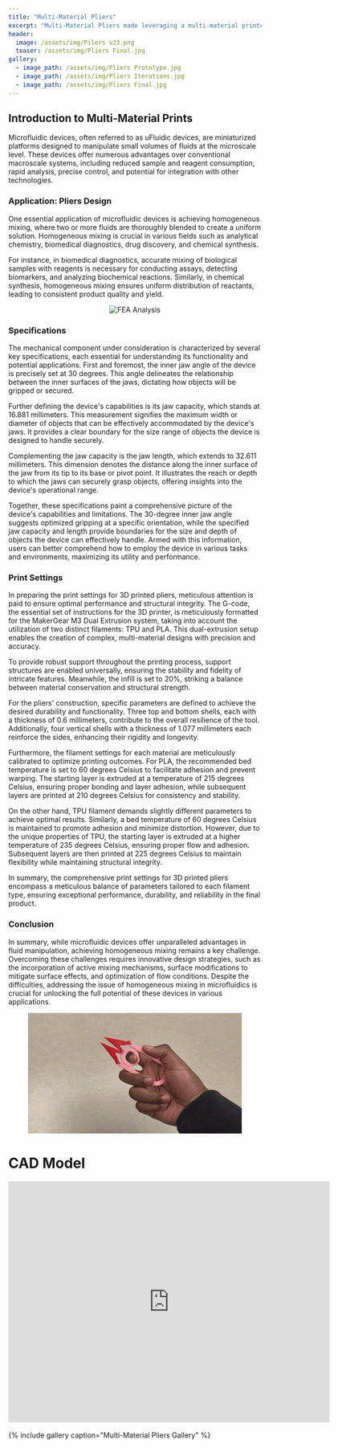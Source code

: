 ```yaml
---
title: "Multi-Material Pliers"
excerpt: "Multi-Material Pliers made leveraging a multi-material printer loaded with PLA and TPU"
header:
  image: /assets/img/Pilers v23.png
  teaser: /assets/img/Pliers Final.jpg
gallery:
  - image_path: /assets/img/Pliers Prototype.jpg
  - image_path: /assets/img/Pliers Iterations.jpg
  - image_path: /assets/img/Pliers Final.jpg
---
```



## Introduction to Multi-Material Prints

Microfluidic devices, often referred to as uFluidic devices, are miniaturized platforms designed to manipulate small volumes of fluids at the microscale level. These devices offer numerous advantages over conventional macroscale systems, including reduced sample and reagent consumption, rapid analysis, precise control, and potential for integration with other technologies. 

### Application: Pliers Design

One essential application of microfluidic devices is achieving homogeneous mixing, where two or more fluids are thoroughly blended to create a uniform solution. Homogeneous mixing is crucial in various fields such as analytical chemistry, biomedical diagnostics, drug discovery, and chemical synthesis.

For instance, in biomedical diagnostics, accurate mixing of biological samples with reagents is necessary for conducting assays, detecting biomarkers, and analyzing biochemical reactions. Similarly, in chemical synthesis, homogeneous mixing ensures uniform distribution of reactants, leading to consistent product quality and yield.



<div style="text-align:center">
    <img src="/assets/img/Safety_Factor.gif" alt="FEA Analysis" />
</div>

### Specifications  

The mechanical component under consideration is characterized by several key specifications, each essential for understanding its functionality and potential applications. First and foremost, the inner jaw angle of the device is precisely set at 30 degrees. This angle delineates the relationship between the inner surfaces of the jaws, dictating how objects will be gripped or secured.

Further defining the device's capabilities is its jaw capacity, which stands at 16.881 millimeters. This measurement signifies the maximum width or diameter of objects that can be effectively accommodated by the device's jaws. It provides a clear boundary for the size range of objects the device is designed to handle securely.

Complementing the jaw capacity is the jaw length, which extends to 32.611 millimeters. This dimension denotes the distance along the inner surface of the jaw from its tip to its base or pivot point. It illustrates the reach or depth to which the jaws can securely grasp objects, offering insights into the device's operational range.

Together, these specifications paint a comprehensive picture of the device's capabilities and limitations. The 30-degree inner jaw angle suggests optimized gripping at a specific orientation, while the specified jaw capacity and length provide boundaries for the size and depth of objects the device can effectively handle. Armed with this information, users can better comprehend how to employ the device in various tasks and environments, maximizing its utility and performance.

### Print Settings

In preparing the print settings for 3D printed pliers, meticulous attention is paid to ensure optimal performance and structural integrity. The G-code, the essential set of instructions for the 3D printer, is meticulously formatted for the MakerGear M3 Dual Extrusion system, taking into account the utilization of two distinct filaments: TPU and PLA. This dual-extrusion setup enables the creation of complex, multi-material designs with precision and accuracy.

To provide robust support throughout the printing process, support structures are enabled universally, ensuring the stability and fidelity of intricate features. Meanwhile, the infill is set to 20%, striking a balance between material conservation and structural strength.

For the pliers' construction, specific parameters are defined to achieve the desired durability and functionality. Three top and bottom shells, each with a thickness of 0.6 millimeters, contribute to the overall resilience of the tool. Additionally, four vertical shells with a thickness of 1.077 millimeters each reinforce the sides, enhancing their rigidity and longevity.

Furthermore, the filament settings for each material are meticulously calibrated to optimize printing outcomes. For PLA, the recommended bed temperature is set to 60 degrees Celsius to facilitate adhesion and prevent warping. The starting layer is extruded at a temperature of 215 degrees Celsius, ensuring proper bonding and layer adhesion, while subsequent layers are printed at 210 degrees Celsius for consistency and stability.

On the other hand, TPU filament demands slightly different parameters to achieve optimal results. Similarly, a bed temperature of 60 degrees Celsius is maintained to promote adhesion and minimize distortion. However, due to the unique properties of TPU, the starting layer is extruded at a higher temperature of 235 degrees Celsius, ensuring proper flow and adhesion. Subsequent layers are then printed at 225 degrees Celsius to maintain flexibility while maintaining structural integrity.

In summary, the comprehensive print settings for 3D printed pliers encompass a meticulous balance of parameters tailored to each filament type, ensuring exceptional performance, durability, and reliability in the final product.


### Conclusion

In summary, while microfluidic devices offer unparalleled advantages in fluid manipulation, achieving homogeneous mixing remains a key challenge. Overcoming these challenges requires innovative design strategies, such as the incorporation of active mixing mechanisms, surface modifications to mitigate surface effects, and optimization of flow conditions. Despite the difficulties, addressing the issue of homogeneous mixing in microfluidics is crucial for unlocking the full potential of these devices in various applications.


<div style="text-align:center">
    <img src="/assets/img/Pliers - Made with Clipchamp (1).gif" alt="Pliers in Action" />
</div>


# CAD Model
<iframe src="https://vanderbilt643.autodesk360.com/shares/public/SH512d4QTec90decfa6e2f2a4595556ebb0d?mode=embed" width="640" height="480" allowfullscreen="true" webkitallowfullscreen="true" mozallowfullscreen="true"  frameborder="0"></iframe>

{% include gallery caption="Multi-Material Pliers Gallery" %}

